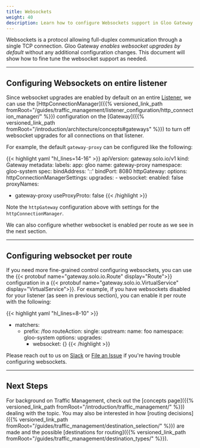 ```yaml
---
title: Websockets
weight: 40
description: Learn how to configure Websockets support in Gloo Gateway
---
```


Websockets is a protocol allowing full-duplex communication through a single TCP connection. Gloo Gateway _enables websocket upgrades by default_ without any additional configuration changes. This document will show how to fine tune the websocket support as needed.

---

## Configuring Websockets on entire listener

Since websocket upgrades are enabled by default on an entire [Listener](https://www.envoyproxy.io/docs/envoy/latest/configuration/listeners/listeners), we can use the [HttpConnectionManager]({{% versioned_link_path fromRoot="/guides/traffic_management/listener_configuration/http_connection_manager/" %}}) configuration on the [Gateway]({{% versioned_link_path fromRoot="/introduction/architecture/concepts#gateways" %}}) to turn off websocket upgrades for all connections on that listener. 

For example, the default `gateway-proxy` can be configured like the following:

{{< highlight yaml "hl_lines=14-16" >}}
apiVersion: gateway.solo.io/v1
kind: Gateway
metadata:
  labels:
    app: gloo
  name: gateway-proxy
  namespace: gloo-system
spec:
  bindAddress: '::'
  bindPort: 8080
  httpGateway:
    options:
      httpConnectionManagerSettings:
        upgrades:
        - websocket:
            enabled: false
  proxyNames:
  - gateway-proxy
  useProxyProto: false
{{< /highlight >}}

Note the `httpGateway` configuration above with settings for the `httpConnectionManager`. 

We can also configure whether websocket is enabled per route as we see in the next section.

---

## Configuring websocket per route

If you need more fine-grained control configuring websockets, you can use the {{< protobuf name="gateway.solo.io.Route" display="Route">}} configuration in a {{< protobuf name="gateway.solo.io.VirtualService" display="VirtualService">}}. For example, if you have websockets disabled for your listener (as seen in previous section), you can enable it per route with the following:

{{< highlight yaml "hl_lines=8-10" >}}
- matchers:
    - prefix: /foo
   routeAction:
     single:
       upstream:
         name: foo
         namespace: gloo-system
    options:
      upgrades:
      - websocket: {}
{{< /highlight >}}

Please reach out to us on [Slack](https://slack.solo.io) or [File an Issue](https://github.com/solo-io/gloo/issues/new) if you're having trouble configuring websockets. 

---

## Next Steps

For background on Traffic Management, check out the [concepts page]({{% versioned_link_path fromRoot="/introduction/traffic_management/" %}}) dealing with the topic. You may also be interested in how [routing decisions]({{% versioned_link_path fromRoot="/guides/traffic_management/destination_selection/" %}}) are made and the possible [destinations for routing]({{% versioned_link_path fromRoot="/guides/traffic_management/destination_types/" %}}).

